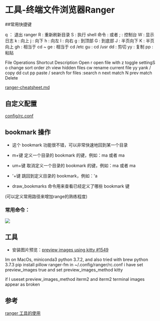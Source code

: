 # 工具-终端文件浏览器Ranger

##常用快捷键


q ： 退出 ranger
R : 重新刷新目录
S : 执行 shell 命令
: 或者 ; : 控制台
W : 显示日志
k : 向上
j : 向下
h : 向左
l : 向右
g : 到顶部
G : 到底部
J : 半页向下
K : 半页向上
gh : 相当于 cd ~
ge : 相当于 cd /etc
gu : cd /usr
dd : 剪切
yy : 复制
pp : 粘贴

File Operations
Shortcut	Description
<Enter>	Open
r	open file with
z	toggle settingS
o	change sort order
zh	view hidden files
cw	rename current file
yy	yank / copy
dd	cut
pp	paste
/	search for files :search
n	next match
N	prev match
<delete>	Delete

[ranger-cheatsheet.md](https://gist.github.com/heroheman/aba73e47443340c35526755ef79647eb)

## 自定义配置

[config/rc.conf](https://github.com/ranger/ranger/blob/master/ranger/config/rc.conf)

## bookmark 操作

- 这个 bookmark 功能很不错，可以非常快速地回到某一个目录

- m+键 定义一个目录的 bookmark 的键，例如：ma 或者 ma

- um+键 取消定义一个目录的 bookmark 的键，例如：ma 或者 ma

- '+键 跳回到定义目录的 bookmark，例如：'a

- draw_bookmarks 命令用来查看已经定义了哪些 bookmark 键

(可以定义常用路径来增加range的熟练程度)

### 常用命令：


![](https://pic-mike.oss-cn-hongkong.aliyuncs.com/Blog/20220913110625.png)


## 工具

- 安装图片预览：[preview images using kitty #1549](https://github.com/ranger/ranger/issues/1549)


Im on MacOs, miniconda3 python 3.7.2, and also tried with brew python 3.7.3
pip install pillow ranger-fm
in ~/.config/ranger/rc.conf i have set preview_images true and set preview_images_method kitty

if I useset preview_images_method iterm2 and iterm2 terminal images appear as broken



## 参考


[ranger 工具的使用](https://www.52gvim.com/post/ranger-tool-usage)
